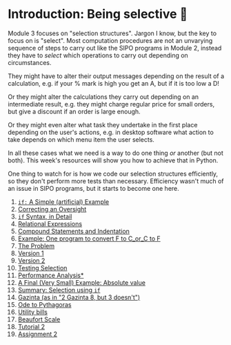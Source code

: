 # Introduction: Being selective 🧐

Module 3 focuses on "selection structures". Jargon I know, but the key to focus on is "select". Most computation procedures are not an unvarying sequence of steps to carry out like the SIPO programs in Module 2, instead they have to _select_ which operations to carry out depending on circumstances.

They might have to alter their output messages depending on the result of a calculation, e.g. if your % mark is high you get an A, but if it is too low a D!

Or they might alter the calculations they carry out depending on an intermediate result, e.g. they might charge regular price for small orders, but give a discount if an order is large enough.

Or they might even alter what task they undertake in the first place depending on the user's actions, e.g. in desktop software what action to take depends on which menu item the user selects.

In all these cases what we need is a way to do one thing _or_ another (but not both). This week's resources will show you how to achieve that in Python.

One thing to watch for is how we code our selection structures efficiently, so they don't perform more tests than necessary. Efficiency wasn't much of an issue in SIPO programs, but it starts to become one here.


1. [`if:` A Simple (artificial)
    Example](01_If_A_simple_artificial_example.md)
1. [Correcting an
    Oversight](02_Correcting_an_oversight.md)
1. [`if` Syntax, in
    Detail](03_If_syntax_in_detail.md)
1. [Relational
    Expressions](04_Relational_expressions.md)
1. [Compound Statements and
    Indentation](05_Compound_statements_and_indentation.md)
1. [Example: One program to convert F to C_or_C to
    F](06_Example_One_program_to_convert_f_to_c_or_c_to_f.md)
1. [The Problem](07_The_problem.md)
1. [Version 1](08_Version_1.md)
1. [Version 2](09_Version_2.md)
1. [Testing
    Selection](10_Testing_selection.md)
1. [Performance
    Analysis*](11_Performance_analysis.md)
1. [A Final (Very Small) Example: Absolute
    value](12_A_final_very_small_example_Absolute_value.md)
1. [Summary: Selection
    using `if`](13_Summary_Selection_using_if.md)
1. [Gazinta (as in "2 Gazinta 8, but 3
    doesn't")](14_Gazinta_As_in_2_gazinta_8_but_3_doesnt.md)
1. [Ode to
    Pythagoras](15_Ode_to_pythagoras.md)
1. [Utility bills](16_Utility_bills.md)
1. [Beaufort Scale](17_Beaufort_scale.md)
1. [Tutorial 2](70_Exercise_sheet_2.md)
1. [Assignment 2](90_Assignment_2.md)
